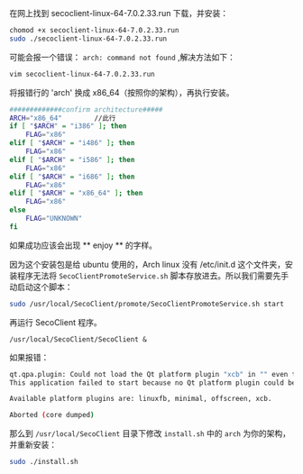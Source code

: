 在网上找到 secoclient-linux-64-7.0.2.33.run 下载，并安装：
```sh
chomod +x secoclient-linux-64-7.0.2.33.run
sudo ./secoclient-linux-64-7.0.2.33.run
```
可能会报一个错误： `arch: command not found` ,解决方法如下：
```bash
vim secoclient-linux-64-7.0.2.33.run
```
将报错行的 'arch' 换成 x86_64（按照你的架构），再执行安装。
```sh
#############confirm architecture#####
ARCH="x86_64"        //此行
if [ "$ARCH" = "i386" ]; then
    FLAG="x86"
elif [ "$ARCH" = "i486" ]; then
    FLAG="x86"
elif [ "$ARCH" = "i586" ]; then
    FLAG="x86"
elif [ "$ARCH" = "i686" ]; then
    FLAG="x86"
elif [ "$ARCH" = "x86_64" ]; then
    FLAG="x86"
else
    FLAG="UNKNOWN"
fi
```
如果成功应该会出现 ** enjoy ** 的字样。

因为这个安装包是给 ubuntu 使用的，Arch linux 没有 /etc/init.d 这个文件夹，安装程序无法将 `SecoClientPromoteService.sh` 脚本存放进去。所以我们需要先手动启动这个脚本：
```sh
sudo /usr/local/SecoClient/promote/SecoClientPromoteService.sh start
```
再运行 SecoClient 程序。
```
/usr/local/SecoClient/SecoClient &
```
如果报错：
```sh
qt.qpa.plugin: Could not load the Qt platform plugin "xcb" in "" even though it was found.
This application failed to start because no Qt platform plugin could be initialized. Reinstalling the application may fix this problem.

Available platform plugins are: linuxfb, minimal, offscreen, xcb.

Aborted (core dumped)
```
那么到 `/usr/local/SecoClient` 目录下修改 `install.sh` 中的 `arch` 为你的架构，并重新安装：
```sh
sudo ./install.sh
```